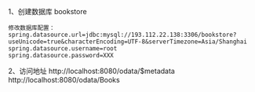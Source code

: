 1、创建数据库
    bookstore
    
    修改数据库配置：
    spring.datasource.url=jdbc:mysql://193.112.22.138:3306/bookstore?useUnicode=true&characterEncoding=UTF-8&serverTimezone=Asia/Shanghai
    spring.datasource.username=root
    spring.datasource.password=XXX

2、访问地址
    http://localhost:8080/odata/$metadata
    http://localhost:8080/odata/Books